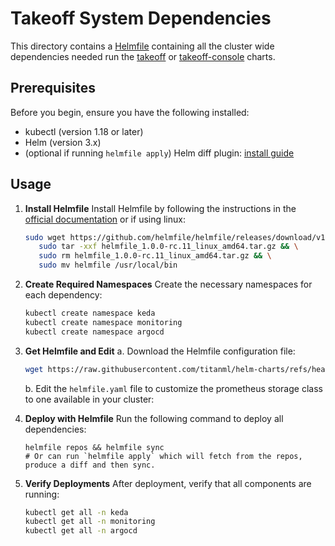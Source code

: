 # Takeoff System Dependencies

This directory contains a [Helmfile](https://helmfile.readthedocs.io/en/latest/) containing all the cluster wide dependencies needed run the [takeoff](../charts/takeoff/) or [takeoff-console](../charts/takeoff-console/) charts.

## Prerequisites
Before you begin, ensure you have the following installed:
- kubectl (version 1.18 or later)
- Helm (version 3.x)
- (optional if running `helmfile apply`) Helm diff plugin: [install guide](https://github.com/databus23/helm-diff?tab=readme-ov-file#install)

## Usage

1. **Install Helmfile**
   Install Helmfile by following the instructions in the [official documentation](https://helmfile.readthedocs.io/en/latest/#installation) or if using linux:
   ```bash
   sudo wget https://github.com/helmfile/helmfile/releases/download/v1.0.0-rc.11/helmfile_1.0.0-rc.11_linux_amd64.tar.gz && \ 
      sudo tar -xxf helmfile_1.0.0-rc.11_linux_amd64.tar.gz && \
      sudo rm helmfile_1.0.0-rc.11_linux_amd64.tar.gz && \
      sudo mv helmfile /usr/local/bin
   ```

2. **Create Required Namespaces**
   Create the necessary namespaces for each dependency:
   ```bash
   kubectl create namespace keda
   kubectl create namespace monitoring
   kubectl create namespace argocd
   ```

3. **Get Helmfile and Edit**
   a. Download the Helmfile configuration file:
   ```bash
   wget https://raw.githubusercontent.com/titanml/helm-charts/refs/heads/main/takeoff-system/helmfile.yaml
   ```
   b. Edit the `helmfile.yaml` file to customize the prometheus storage class to one available in your cluster:


4. **Deploy with Helmfile**
   Run the following command to deploy all dependencies:
   ```
   helmfile repos && helmfile sync
   # Or can run `helmfile apply` which will fetch from the repos, produce a diff and then sync.
   ```

5. **Verify Deployments**
   After deployment, verify that all components are running:
   ```bash
   kubectl get all -n keda
   kubectl get all -n monitoring
   kubectl get all -n argocd
   ```
